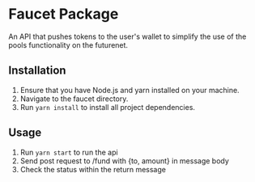 # Faucet Package

An API that pushes tokens to the user's wallet to simplify the use of the pools functionality on the futurenet.

## Installation

1. Ensure that you have Node.js and yarn installed on your machine.
2. Navigate to the faucet directory.
3. Run `yarn install` to install all project dependencies.

## Usage
1. Run `yarn start` to run the api
2. Send post request to /fund with {to, amount} in message body
3. Check the status within the return message
